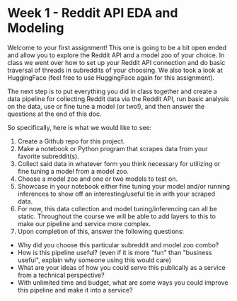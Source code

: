 # Week 1 - Reddit API EDA and Modeling
Welcome to your first assignment! This one is going to be a bit open ended and allow you to explore the Reddit API and a model zoo of your choice. In class we went over how to set up your Reddit API connection and do basic traversal of threads in subreddits of your choosing. We also took a look at HuggingFace (feel free to use HuggingFace again for this assignment). 

The next step is to put everything you did in class together and create a data pipeline for collecting Reddit data via the Reddit API, run basic analysis on the data, use or fine tune a model (or two!), and then answer the questions at the end of this doc. 

So specifically, here is what we would like to see:
1. Create a Github repo for this project.
2. Make a notebook or Python program that scrapes data from your favorite subreddit(s).
3. Collect said data in whatever form you think necessary for utilizing or fine tuning a model from a model zoo.
4. Choose a model zoo and one or two models to test on.
5. Showcase in your notebook either fine tuning your model and/or running inferences to show off an interesting/useful tie in with your scraped data.
6. For now, this data collection and model tuning/inferencing can all be static. Throughout the course we will be able to add layers to this to make our pipeline and service more complex.
7. Upon completion of this, answer the following questions:
  * Why did you choose this particular subreddit and model zoo combo?
  * How is this pipeline useful? (even if it is more "fun" than "business useful", explain why someone using this would care)
  * What are your ideas of how you could serve this publically as a service from a technical perspective?
  * With unlimited time and budget, what are some ways you could improve this pipeline and make it into a service?
